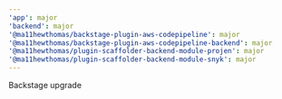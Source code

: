 ```yaml
---
'app': major
'backend': major
'@ma11hewthomas/backstage-plugin-aws-codepipeline': major
'@ma11hewthomas/backstage-plugin-aws-codepipeline-backend': major
'@ma11hewthomas/plugin-scaffolder-backend-module-projen': major
'@ma11hewthomas/plugin-scaffolder-backend-module-snyk': major
---
```


Backstage upgrade
